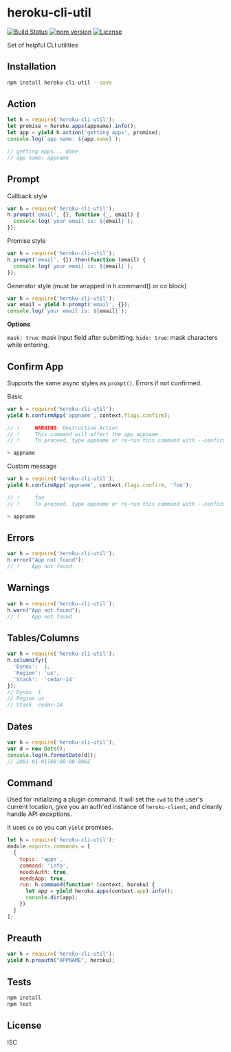 # heroku-cli-util

[![Build Status](https://travis-ci.org/heroku/heroku-cli-util.svg?branch=master)](https://travis-ci.org/heroku/heroku-cli-util)
[![npm version](https://badge.fury.io/js/heroku-cli-util.svg)](http://badge.fury.io/js/heroku-cli-util)
[![License](https://img.shields.io/npm/l/heroku-cli-util.svg)](./LICENSE)

Set of helpful CLI utilities

## Installation

```sh
npm install heroku-cli-util --save
```

## Action

```js
let h = require('heroku-cli-util');
let promise = heroku.apps(appname).info();
let app = yield h.action('getting apps', promise);
console.log(`app name: ${app.name}`);

// getting apps... done
// app name: appname
```

## Prompt

Callback style

```js
var h = require('heroku-cli-util');
h.prompt('email', {}, function (_, email) {
  console.log(`your email is: ${email}`);
});
```

Promise style

```js
var h = require('heroku-cli-util');
h.prompt('email', {}).then(function (email) {
  console.log(`your email is: ${email}`);
});
```

Generator style (must be wrapped in h.command() or co block)

```js
var h = require('heroku-cli-util');
var email = yield h.prompt('email', {});
console.log(`your email is: ${email}`);
```

**Options**

`mask: true`: mask input field after submitting.
`hide: true`: mask characters while entering.

## Confirm App

Supports the same async styles as `prompt()`. Errors if not confirmed.

Basic

```js
var h = require('heroku-cli-util');
yield h.confirmApp('appname', context.flags.confirm);

// !     WARNING: Destructive Action
// !     This command will affect the app appname
// !     To proceed, type appname or re-run this command with --confirm appname

> appname
```

Custom message

```js
var h = require('heroku-cli-util');
yield h.confirmApp('appname', context.flags.confirm, 'foo');

// !     foo
// !     To proceed, type appname or re-run this command with --confirm appname

> appname
```

## Errors

```js
var h = require('heroku-cli-util');
h.error("App not found");
// !    App not found
```

## Warnings

```js
var h = require('heroku-cli-util');
h.warn("App not found");
// !    App not found
```

## Tables/Columns

```js
var h = require('heroku-cli-util');
h.columnify({
  'Dynos':  1,
  'Region': 'us',
  'Stack':  'cedar-14'
});
// Dynos  1
// Region us
// Stack  cedar-14
```

## Dates

```js
var h = require('heroku-cli-util');
var d = new Date();
console.log(h.formatDate(d));
// 2001-01-01T08:00:00.000Z
```

## Command

Used for initializing a plugin command.
It will set the `cwd` to the user's current location,
give you an auth'ed instance of `heroku-client`,
and cleanly handle API exceptions.

It uses `co` so you can `yield` promises.

```js
let h = require('heroku-cli-util');
module.exports.commands = [
  {
    topic: 'apps',
    command: 'info',
    needsAuth: true,
    needsApp: true,
    run: h.command(function* (context, heroku) {
      let app = yield heroku.apps(context.app).info();
      console.dir(app);
    })
  }
];
```

## Preauth

```js
var h = require('heroku-cli-util');
yield h.preauth("APPNAME", heroku);
```

## Tests

```sh
npm install
npm test
```

## License

ISC
